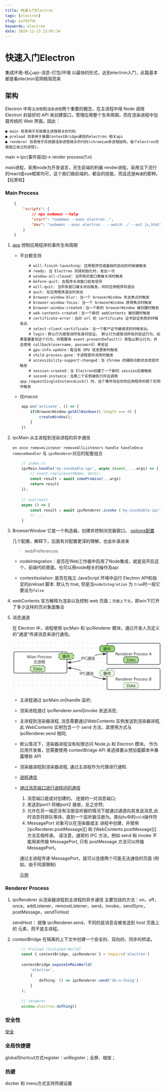 ```yaml
---
title: 快速入门Electron
tags: [electron]
slug: ea792fdc
keywords: electron
date: 2024-11-13 23:07:34
---
```


# 快速入门Electron  

集成环境-核心api-消息-打包/环境
以最快的形式，达到electron入门，此篇基本都是看electron官网精简而来

## 架构

Electron 中有`主进程`和`渲染进程`两个重要的概念，在主进程中用 Node 调用 Electron 封装好的 API 来创建窗口，管理应用整个生命周期，而在渲染进程中加载传统的 Web 界面。因此：

    ● main 目录用于存放跟主进程相关的代码
    ● preload 目录用于暴露ContextBridge通信的electron 相关api
    ● renderer 目录用于存放跟渲染进程相关的代码(chromium多进程结构，每个electron页面独立自己的进程)。

main <-ipc(事件驱动)-> render process(1:n)


main进程，采用node为开发语言，天生前端的利器
render进程，采用当下流行的react或vue框架均可，这个我们做前端的，都会的技能，而且还是`精通`的那种。【玩笑啦】

### Main Process

```json
    {
        "scripts": {
            // npx nodemon --help
            "start": "nodemon --exec electron .",
            "dev": "nodemon --exec electron . --watch ./ --ext js,html"
        }
    }
```

1. [app]( https://www.electronjs.org/zh/docs/latest/api/app) 控制应用程序的事件生命周期

   - 平台都支持

       ```shell
           # will-finish-launching: 应用程序完成基础的启动的时候被触发
           # ready: 当 Electron 完成初始化时，发出一次
           # window-all-closed: 当所有的窗口都被关闭时触发
           # before-quit: 在程序关闭窗口前发信号
           # will-quit: 当所有窗口被关闭后触发，同时应用程序将退出
           # quit: 在应用程序退出时发出
           # browser-window-blur: 当一个 browserWindow 失去焦点时触发
           # browser-window-focus: 当一个 browserWindow 获得焦点时触发
           # browser-window-created：当一个新的 browserWindow 被创建时触发
           # web-contents-created：当一个新的 webContents 被创建时触发
           # certificate-error：当对 url 的 certificate 证书验证失败的时候发出
           # select-client-certificate：当一个客户证书被请求的时候发出。
           # login：默认行为是取消所有身份验证。 默认行为是取消所有的验证行为，如果需要重写这个行为，你需要用 event.preventDefault() 来阻止默认行为，并且使用 callback(username, password) 来验证
           # gpu-info-update：每当有 GPU 信息更新时触发
           # child-process-gone：子进程意外消失时触发
           # accessibility-support-changed：当 Chrome 的辅助功能状态改变时触发
           # session-created：当 Electron创建了一个新的 session后被触发
           # second-instance：当第二个实例被执行并且调用 app.requestSingleInstanceLock() 时，这个事件将在你的应用程序的首个实例中触发
       ```

   - 仅macos
    
    ```ts 
        app.on('activate', () => {
            if(BrowserWindow.getAllWindows().length === 0) {
                createWindow();
            }
        })
    ```



2. ipcMain 从主进程到渲染进程的异步通信
    
    `on once removeListener removeAllListeners
    handle handleOnce removeHandler` 与 `ipcRenderer`对应的配套组合

    ```ts
        // index.ts
        ipcMain.handle('my-invokable-ipc', async (event, ...args) => {
            // event.reply(eventName, data);
            const result = await somePromise(...args)
            return result
        });

        // vue|react
        async () => {
            const result = await ipcRenderer.invoke ('my-invokable-ipc', arg1, arg2)
            // ...
        }
    ```

3. BrowserWindow 
   它是一个构造器，创建并控制浏览器窗口。 [options配置](https://www.electronjs.org/zh/docs/latest/api/browser-window#new-browserwindowoptions)

    几个配置，解释下，后面有对配置更深的理解，也会补录进来

    > webPreferences  
      - nodeIntegration：是否在Web工作器中启用了Node集成，就是说开启这个，前端代码里面，也可以用node相关的操作及api 
      
      - contextIsolation: 是否在独立 JavaScript 环境中运行 Electron API和指定的preload 脚本. 默认为 true, 但是当`nodeIntegration` 为 `true`时一般它要设为`false`

4. webContents
   官方解释为渲染以及控制 web 页面；`页面上下文`，即win下打开了多少这样的页对象面集合

5. 消息通道

    在 Electron 中，进程使用 ipcMain 和 ipcRenderer 模块，通过开发人员定义的“通道”传递消息来进行通信。 

    ![消息模型](/images/image-1.png)

    - 主进程通过 ipcMain.on|handle 监听;
    - 渲染进程通过 ipcRenderer.send|invoke 发送消息;
    - 主进程到渲染器进程, 消息需要通过WebContents 实例发送到渲染器进程,此 WebContents 实例包含一个 send 方法，其使用方式与 ipcRenderer.send 相同;
    - 默认情况下，渲染器进程没有权限访问 Node.js 和 Electron 模块。 作为应用开发者，您需要使用 contextBridge API 来选择要从预加载脚本中暴露哪些 API
    - 渲染器进程到渲染器进程, 通过主进程作为代理进行通知.
    - [进程通信](https://www.electronjs.org/zh/docs/latest/tutorial/ipc)

    - [通过消息端口进行进程间的通信](https://www.electronjs.org/zh/docs/latest/tutorial/message-ports)
        
        1. 消息端口是成对创建的。 连接的一对消息端口;
        2. 发送到port1 将被port2 接收，反之亦然;
        3. 允许在另一端还没有注册监听器的情况下就通过通道向其发送消息,此时消息将排队等待，直到一个监听器注册为。类似`Rx`中的`cold`操作符
        4. MessagePort 对象可以在渲染器或主 进程中创建，并使用 [ipcRenderer.postMessage][] 和 [WebContents.postMessage][] 方法互相传递。 请注意，通常的 IPC 方法，例如 send 和 invoke 不能用来传输 MessagePort, 只有 postMessage 方法可以传输 MessagePort。

        通过主进程传递 MessagePort，就可以连接两个可能无法通信的页面 (例如，由于同源限制)

        [示例](https://www.electronjs.org/zh/docs/latest/tutorial/message-ports#%E5%AE%9E%E4%BE%8B%E4%BD%BF%E7%94%A8)


### Renderer Process

1. ipcRenderer
    从渲染器进程到主进程的异步通信
    主要包括的方法：on，off，once，addListener，removeListener，send，invoke，sendSync，postMessage，sendToHost

    sendHost： 就像 ipcRenderer.send，不同的是消息会被发送到 host 页面上的 <webview> 元素，而不是主进程。

2. contextBridge
    在隔离的上下文中创建一个安全的、双向的、同步的桥梁。

    ```ts
        // Preload (Isolated World)
        const { contextBridge, ipcRenderer } = require('electron')

        contextBridge.exposeInMainWorld(
            'electron',
            {
                doThing: () => ipcRenderer.send('do-a-thing')
            }
        );

        // renderer
        window.electron.doThing()
    ```



### 安全性

[安全](https://www.electronjs.org/zh/docs/latest/tutorial/security)

### 全局快捷键

globalShortcut方式register｜unRegister；全屏、缩放；

### 热键

docker 和 menu方式支持热键设置